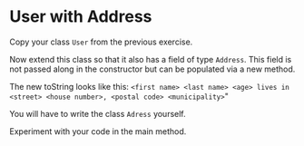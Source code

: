 # User with Address

Copy your class `User` from the previous exercise.

Now extend this class so that it also has a field of type `Address`. This field
is not passed along in the constructor but can be populated via a new method.

The new toString looks like this: `<first name> <last name> <age> lives in <street> <house number>, <postal code> <municipality>`"

You will have to write the class `Adress` yourself.

Experiment with your code in the main method.